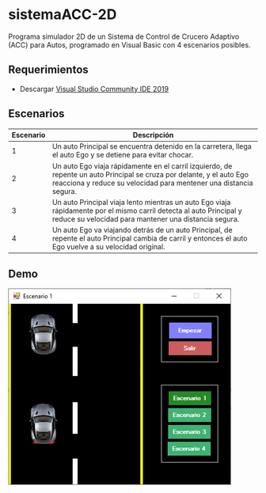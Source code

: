 # sistemaACC-2D
Programa simulador 2D de un Sistema de Control de Crucero Adaptivo (ACC) para Autos, programado en Visual Basic con 4 escenarios posibles.
## Requerimientos
- Descargar [Visual Studio Community IDE 2019](https://visualstudio.microsoft.com/downloads/)
## Escenarios
| Escenario | Descripción
|---------|-------------|
| 1 | Un auto Principal se encuentra detenido en la carretera, llega el auto Ego y se detiene para evitar chocar. |
| 2 | Un auto Ego viaja rápidamente en el carril izquierdo, de repente un auto Principal se cruza por delante, y el auto Ego reacciona y reduce su velocidad para mentener una distancia segura. |
| 3 | Un auto Principal viaja lento mientras un auto Ego viaja rápidamente por el mismo carril detecta al auto Principal y reduce su velocidad para mantener una distancia segura. |
| 4 | Un auto Ego va viajando detrás de un auto Principal, de repente el auto Principal cambia de carril y entonces el auto Ego vuelve a su velocidad original. |
##
## Demo
![Demo](https://raw.githubusercontent.com/Yizack/sistemaACC-2D/master/demo.jpg)